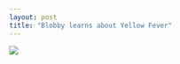 ```yaml
---
layout: post
title: "Blobby learns about Yellow Fever"
---
```

<img id="img" src=" {{ site.baseurl}}/images/41-09-17-20-Blobby-learns-about-Yellow-Fever.png"/>